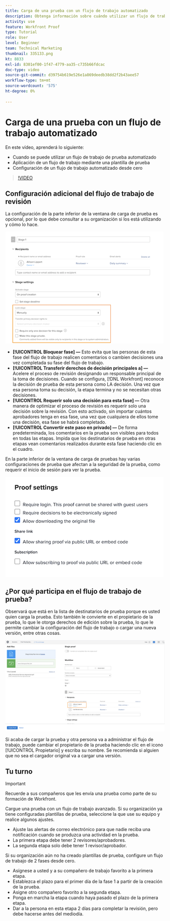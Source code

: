 ```yaml
---
title: Carga de una prueba con un flujo de trabajo automatizado
description: Obtenga información sobre cuándo utilizar un flujo de trabajo de prueba automatizado, cómo aplicar un flujo de trabajo mediante una plantilla de prueba y cómo configurar un flujo de trabajo automatizado desde cero.
activity: use
feature: Workfront Proof
type: Tutorial
role: User
level: Beginner
team: Technical Marketing
thumbnail: 335133.png
kt: 8833
exl-id: 8301ef00-1f47-4779-aa35-c735b66fdcac
doc-type: video
source-git-commit: d39754b619e526e1a869deedb38dd2f2b43aee57
workflow-type: tm+mt
source-wordcount: '575'
ht-degree: 0%

---
```


# Carga de una prueba con un flujo de trabajo automatizado

En este vídeo, aprenderá lo siguiente:

* Cuando se puede utilizar un flujo de trabajo de prueba automatizado
* Aplicación de un flujo de trabajo mediante una plantilla de prueba
* Configuración de un flujo de trabajo automatizado desde cero

>[!VIDEO](https://video.tv.adobe.com/v/335133/?quality=12)



## Configuración adicional del flujo de trabajo de revisión

La configuración de la parte inferior de la ventana de carga de prueba es opcional, por lo que debe consultar a su organización si los está utilizando y cómo lo hace.

![Una imagen de la [!UICONTROL Nueva revisión ]ventana con el [!UICONTROL Configuración del escenario] resaltado.](assets/additional-proof-workflow-settings.png)

* **[!UICONTROL Bloquear fase] —** Esto evita que las personas de esta fase del flujo de trabajo realicen comentarios o cambien decisiones una vez completada su fase del flujo de trabajo.
* **[!UICONTROL Transferir derechos de decisión principales a] —** Acelere el proceso de revisión designando un responsable principal de la toma de decisiones. Cuando se configura, [!DNL Workfront] reconoce la decisión de prueba de esta persona como LA decisión. Una vez que esa persona toma su decisión, la etapa termina y no se necesitan otras decisiones.
* **[!UICONTROL Requerir solo una decisión para esta fase] —** Otra manera de optimizar el proceso de revisión es requerir solo una decisión sobre la revisión. Con esto activado, sin importar cuántos aprobadores tenga en esa fase, una vez que cualquiera de ellos tome una decisión, esa fase se habrá completado.
* **[!UICONTROL Convertir este paso en privado] —** De forma predeterminada, los comentarios en la prueba son visibles para todos en todas las etapas. Impida que los destinatarios de prueba en otras etapas vean comentarios realizados durante esta fase haciendo clic en el cuadro.

En la parte inferior de la ventana de carga de pruebas hay varias configuraciones de prueba que afectan a la seguridad de la prueba, como requerir el inicio de sesión para ver la prueba.

<!--
Learn more about these in the Proof settings section of the Configure a proof article.
-->

![Una imagen de la [!UICONTROL Configuración de revisión] de la ventana de carga de prueba.](assets/additional-proof-workflow-settings-2.png)

<!--
### Learn more
* Automated workflow overview
* Automated workflow stages overview
-->

<!--
### Guides
* Plan an advanced workflow worksheet
-->

## ¿Por qué participa en el flujo de trabajo de prueba?

Observará que está en la lista de destinatarios de prueba porque es usted quien carga la prueba. Esto también le convierte en el propietario de la prueba, lo que le otorga derechos de edición sobre la prueba, lo que le permite cambiar la configuración del flujo de trabajo o cargar una nueva versión, entre otras cosas.

![Imagen de la ventana de carga de prueba con el propietario de la prueba resaltado en la lista de destinatarios.](assets/proof-owner.png)

Si acaba de cargar la prueba y otra persona va a administrar el flujo de trabajo, puede cambiar el propietario de la prueba haciendo clic en el icono [!UICONTROL Propietario] y escriba su nombre. Se recomienda si alguien que no sea el cargador original va a cargar una versión.

## Tu turno

>[!IMPORTANT]
>
>Recuerde a sus compañeros que les envía una prueba como parte de su formación de Workfront.


Cargue una prueba con un flujo de trabajo avanzado. Si su organización ya tiene configuradas plantillas de prueba, seleccione la que use su equipo y realice algunos ajustes.

* Ajuste las alertas de correo electrónico para que nadie reciba una notificación cuando se produzca una actividad en la prueba.
* La primera etapa debe tener 2 revisores/aprobadores.
* La segunda etapa solo debe tener 1 revisor/aprobador.

Si su organización aún no ha creado plantillas de prueba, configure un flujo de trabajo de 2 fases desde cero.

* Asígnese a usted y a su compañero de trabajo favorito a la primera etapa.
* Establezca el plazo para el primer día de la fase 1 a partir de la creación de la prueba.
* Asigne otro compañero favorito a la segunda etapa.
* Ponga en marcha la etapa cuando haya pasado el plazo de la primera etapa.
* Dar a la persona en esta etapa 2 días para completar la revisión, pero debe hacerse antes del mediodía.


